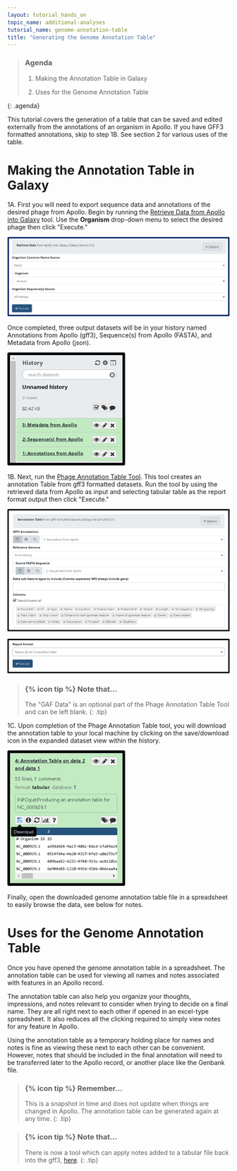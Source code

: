 ```yaml
---
layout: tutorial_hands_on
topic_name: additional-analyses
tutorial_name: genome-annotation-table
title: "Generating the Genome Annotation Table"
---
```


> ### Agenda
>
> 1. Making the Annotation Table in Galaxy
>
> 2. Uses for the Genome Annotation Table
> 
>
{: .agenda}

This tutorial covers the generation of a table that can be saved and edited externally from the annotations of an organism in Apollo. If you have GFF3 formatted annotations, skip to step 1B. See section 2 for various uses of the table. 

# Making the Annotation Table in Galaxy

1A. First you will need to export sequence data and annotations of the desired phage from Apollo. Begin by running the [Retrieve Data from Apollo into Galaxy](https://cpt.tamu.edu/galaxy-pub/root?tool_id=edu.tamu.cpt2.webapollo.export) tool. Use the **Organism** drop-down menu to select the desired phage then click "Execute." 

![](../../images/genome-annotation-table/1_retrieve_data_tool.png)

Once completed, three output datasets will be in your history named Annotations from Apollo (gff3), Sequence(s) from Apollo (FASTA), and Metadata from Apollo (json).

![](../../images/genome-annotation-table/2_retrieve_data_history.png)

1B. Next, run the [Phage Annotation Table Tool](https://cpt.tamu.edu/galaxy/root?tool_id=edu.tamu.cpt2.phage.annotation_table). This tool creates an annotation Table from gff3 formatted datasets. Run the tool by using the retrieved data from Apollo as input and selecting tabular table as the report format output then click "Execute."

![](../../images/genome-annotation-table/3_annotation_table_input.png)

![](../../images/genome-annotation-table/4_annotation_table_output.png)

> ### {% icon tip %} Note that...
> The "GAF Data" is an optional part of the Phage Annotation Table Tool and can be left blank.
{: .tip}

1C. Upon completion of the Phage Annotation Table tool,  you will download the annotation table to your local machine by clicking on the save/download icon in the expanded dataset view within the history. 

![](../../images/genome-annotation-table/5_download_table.png)

Finally, open the downloaded genome annotation table file in a spreadsheet to easily browse the data, see below for notes.


# Uses for the Genome Annotation Table

Once you have opened the genome annotation table in a spreadsheet. The annotation table can be used for viewing all names and notes associated with features in an Apollo record. 

The annotation table can also help you organize your thoughts, impressions, and notes relevant to consider when trying to decide on a final name. They are all right next to each other if opened in an excel-type spreadsheet. It also reduces all the clicking required to simply view notes for any feature in Apollo. 

Using the annotation table as a temporary holding place for names and notes is fine as viewing these next to each other can be convenient. However, notes that should be included in the final annotation will need to be transferred later to the Apollo record, or another place like the Genbank file. 

> ### {% icon tip %} Remember...
> This is a snapshot in time and does not update when things are changed in Apollo. The annotation table can be generated again at any time.
{: .tip}

> ### {% icon tip %} Note that...
> There is now a tool which can apply notes added to a tabular file back into the gff3, [here](https://cpt.tamu.edu/galaxy-pub/root?tool_id=edu.tamu.cpt2.gff3.gff3_table_annotations). 
{: .tip}


